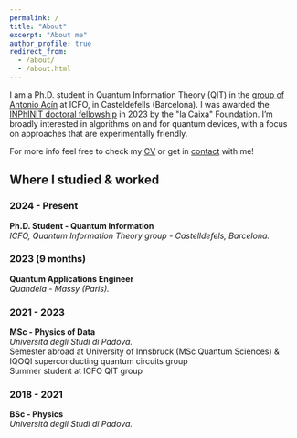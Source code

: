 ```yaml
---
permalink: /
title: "About"
excerpt: "About me"
author_profile: true
redirect_from: 
  - /about/
  - /about.html
---
```


I am a Ph.D. student in Quantum Information Theory (QIT) in the [group of Antonio Acín](https://www.icfo.eu/research-group/7/quantum-information/home/437/) at ICFO, in Casteldefells (Barcelona). I was awarded the [INPhINIT doctoral fellowship](https://lacaixafoundation.org/en/doctoral-inphinit-fellowships-incoming-call) in 2023 by the "la Caixa" Foundation. I’m broadly interested in algorithms on and for quantum devices, with a focus on approaches that are experimentally friendly.

For more info feel free to check my [CV](https://giacomofrn.github.io/cv/) or get in [contact](mailto:giacomo.franceschetto@icfo.eu) with me!

##  Where I studied & worked

### 2024 - Present  
**Ph.D. Student - Quantum Information**  
*ICFO, Quantum Information Theory group - Castelldefels, Barcelona.*  


### 2023 (9 months)  
**Quantum Applications Engineer**  
*Quandela - Massy (Paris).*  


### 2021 - 2023
**MSc - Physics of Data**  
*Università degli Studi di Padova.*  
Semester abroad at University of Innsbruck (MSc Quantum Sciences) & IQOQI superconducting quantum circuits group  
Summer student at ICFO QIT group 

### 2018 - 2021
**BSc - Physics**  
*Università degli Studi di Padova.*
